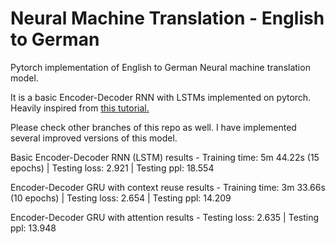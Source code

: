 # Neural Machine Translation - English to German
Pytorch implementation of English to German Neural machine translation model.

It is a basic Encoder-Decoder RNN with LSTMs implemented on pytorch. Heavily inspired from [this tutorial.](https://github.com/bentrevett/pytorch-seq2seq)

Please check other branches of this repo as well. I have implemented several improved versions of this model.

Basic Encoder-Decoder RNN (LSTM) results - Training time: 5m 44.22s (15 epochs) | Testing loss: 2.921 | Testing ppl:  18.554

Encoder-Decoder GRU with context reuse results - Training time: 3m 33.66s (10 epochs) | Testing loss: 2.654 | Testing ppl:  14.209

Encoder-Decoder GRU with attention results - Testing loss: 2.635 | Testing ppl:  13.948